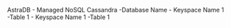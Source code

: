 AstraDB - Managed NoSQL Cassandra 
-Database Name
    - Keyspace Name 1
        -Table 1
    - Keyspace Name 1
        -Table 1
